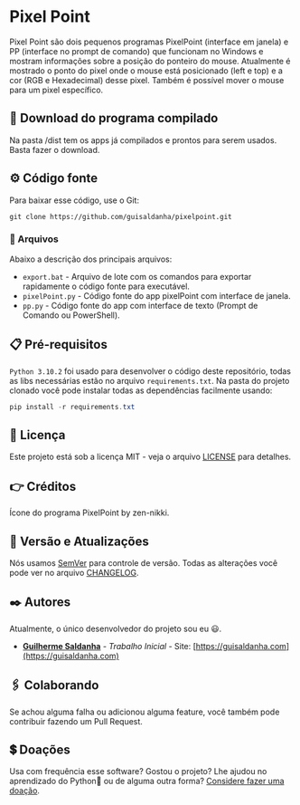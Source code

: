 # Pixel Point

Pixel Point são dois pequenos programas PixelPoint (interface em janela) e PP (interface no prompt de comando) que funcionam no Windows e mostram informações sobre a posição do ponteiro do mouse. Atualmente é mostrado o ponto do pixel onde o mouse está posicionado (left e top) e a cor (RGB e Hexadecimal) desse pixel. Também é possível mover o mouse para um pixel específico.

## 🔧 Download do programa compilado

Na pasta /dist tem os apps já compilados e prontos para serem usados. Basta fazer o download.

## ⚙️ Código fonte

Para baixar esse código, use o Git:

```git
git clone https://github.com/guisaldanha/pixelpoint.git
```

### 📝 Arquivos

Abaixo a descrição dos principais arquivos:

- `export.bat` - Arquivo de lote com os comandos para exportar rapidamente o código fonte para executável.
- `pixelPoint.py` - Código fonte do app pixelPoint com interface de janela.
- `pp.py` - Código fonte do app com interface de texto (Prompt de Comando ou PowerShell).

## 📋 Pré-requisitos

`Python 3.10.2` foi usado para desenvolver o código deste repositório, todas as libs necessárias estão no arquivo `requirements.txt`. Na pasta do projeto clonado você pode instalar todas as dependências facilmente usando:

```powershell
pip install -r requirements.txt
```

## 📄 Licença

Este projeto está sob a licença MIT - veja o arquivo [LICENSE](https://github.com/guisaldanha/pixelpoint/blob/main/LICENSE) para detalhes.

## 👉 Créditos

Ícone do programa PixelPoint by zen-nikki.

## 📌 Versão e Atualizações

Nós usamos [SemVer](http://semver.org/) para controle de versão. Todas as alterações você pode ver no arquivo [CHANGELOG](https://github.com/guisaldanha/pixelpoint/blob/main/CHANGELOG.MD).

## ✒️ Autores

Atualmente, o único desenvolvedor do projeto sou eu 😃.

- **[Guilherme Saldanha](https://github.com/guisaldanha)** - *Trabalho Inicial* - Site: [https://guisaldanha.com](https://guisaldanha.com)

## 🖇️ Colaborando

Se achou alguma falha ou adicionou alguma feature, você também pode contribuir fazendo um Pull Request.

## 💲 Doações

Usa com frequência esse software? Gostou o projeto? Lhe ajudou no aprendizado do Python🐍 ou de alguma outra forma? [Considere fazer uma doação](https://www.paypal.com/donate/?hosted_button_id=EUEXR76S8FKSE).
